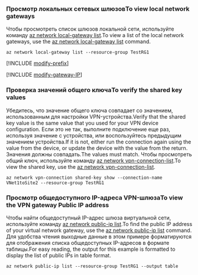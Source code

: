 ### <a name="to-view-local-network-gateways"></a><span data-ttu-id="7d027-101">Просмотр локальных сетевых шлюзов</span><span class="sxs-lookup"><span data-stu-id="7d027-101">To view local network gateways</span></span>

<span data-ttu-id="7d027-102">Чтобы просмотреть список шлюзов локальной сети, используйте команду [az network local-gateway list](https://docs.microsoft.com/cli/azure/network/local-gateway#list).</span><span class="sxs-lookup"><span data-stu-id="7d027-102">To view a list of the local network gateways, use the [az network local-gateway list](https://docs.microsoft.com/cli/azure/network/local-gateway#list) command.</span></span>

```azurecli
az network local-gateway list --resource-group TestRG1
```

[!INCLUDE [modify-prefix](vpn-gateway-modify-ip-prefix-cli-include.md)]

[!INCLUDE [modify-gateway-IP](vpn-gateway-modify-lng-gateway-ip-cli-include.md)]

### <a name="to-verify-the-shared-key-values"></a><span data-ttu-id="7d027-103">Проверка значений общего ключа</span><span class="sxs-lookup"><span data-stu-id="7d027-103">To verify the shared key values</span></span>

<span data-ttu-id="7d027-104">Убедитесь, что значение общего ключа совпадает со значением, использованным для настройки VPN-устройства.</span><span class="sxs-lookup"><span data-stu-id="7d027-104">Verify that the shared key value is the same value that you used for your VPN device configuration.</span></span> <span data-ttu-id="7d027-105">Если это не так, выполните подключение еще раз, используя значение с устройства, или воспользуйтесь предыдущим значением устройства.</span><span class="sxs-lookup"><span data-stu-id="7d027-105">If it is not, either run the connection again using the value from the device, or update the device with the value from the return.</span></span> <span data-ttu-id="7d027-106">Значения должны совпадать.</span><span class="sxs-lookup"><span data-stu-id="7d027-106">The values must match.</span></span> <span data-ttu-id="7d027-107">Чтобы просмотреть общий ключ, используйте команду [az network vpn-connection-list](https://docs.microsoft.com/cli/azure/network/vpn-connection#list).</span><span class="sxs-lookup"><span data-stu-id="7d027-107">To view the shared key, use the [az network vpn-connection-list](https://docs.microsoft.com/cli/azure/network/vpn-connection#list).</span></span>

```azurecli
az network vpn-connection shared-key show --connection-name VNet1toSite2 --resource-group TestRG1
```
### <a name="to-view-the-vpn-gateway-public-ip-address"></a><span data-ttu-id="7d027-108">Просмотр общедоступного IP-адреса VPN-шлюза</span><span class="sxs-lookup"><span data-stu-id="7d027-108">To view the VPN gateway Public IP address</span></span>

<span data-ttu-id="7d027-109">Чтобы найти общедоступный IP-адрес шлюза виртуальной сети, используйте команду [az network public-ip list](https://docs.microsoft.com/cli/azure/network/public-ip#list).</span><span class="sxs-lookup"><span data-stu-id="7d027-109">To find the public IP address of your virtual network gateway, use the [az network public-ip list](https://docs.microsoft.com/cli/azure/network/public-ip#list) command.</span></span> <span data-ttu-id="7d027-110">Для удобства чтения выходные данные в этом примере форматируются для отображения списка общедоступных IP-адресов в формате таблицы.</span><span class="sxs-lookup"><span data-stu-id="7d027-110">For easy reading, the output for this example is formatted to display the list of public IPs in table format.</span></span>

```azurecli
az network public-ip list --resource-group TestRG1 --output table
```
